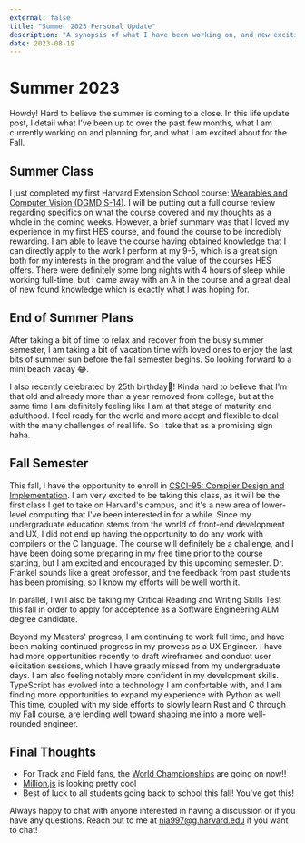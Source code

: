 ```yaml
---
external: false
title: "Summer 2023 Personal Update"
description: "A synopsis of what I have been working on, and new exciting things coming this Fall!"
date: 2023-08-19
---
```


# Summer 2023

Howdy! Hard to believe the summer is coming to a close. In this life update post, I detail what I've been up to over the past few months, what I am currently working on and planning for, and what I am excited about for the Fall.

## Summer Class

I just completed my first Harvard Extension School course: [Wearables and Computer Vision (DGMD S-14)](https://scholar.harvard.edu/hidaibarmor/classes/dgmd-s-14-wearable-devices-computer-vision). I will be putting out a full course review regarding specifics on what the course covered and my thoughts as a whole in the coming weeks. However, a brief summary was that I loved my experience in my first HES course, and found the course to be incredibly rewarding. I am able to leave the course having obtained knowledge that I can directly apply to the work I perform at my 9-5, which is a great sign both for my interests in the program and the value of the courses HES offers. There were definitely some long nights with 4 hours of sleep while working full-time, but I came away with an A in the course and a great deal of new found knowledge which is exactly what I was hoping for.

## End of Summer Plans

After taking a bit of time to relax and recover from the busy summer semester, I am taking a bit of vacation time with loved ones to enjoy the last bits of summer sun before the fall semester begins. So looking forward to a mini beach vacay 😂. 

I also recently celebrated by 25th birthday🥳! Kinda hard to believe that I'm that old and already more than a year removed from college, but at the same time I am definitely feeling like I am at that stage of maturity and adulthood. I feel ready for the world and more adept and flexible to deal with the many challenges of real life. So I take that as a promising sign haha.

## Fall Semester

This fall, I have the opportunity to enroll in [CSCI-95: Compiler Design and Implementation](https://cscie95.dce.harvard.edu/spring2022/index.html). I am very excited to be taking this class, as it will be the first class I get to take on Harvard's campus, and it's a new area of lower-level computing that I've been interested in for a while. Since my undergraduate education stems from the world of front-end development and UX, I did not end up having the opportunity to do any work with compilers or the C language. The course will definitely be a challenge, and I have been doing some preparing in my free time prior to the course starting, but I am excited and encouraged by this upcoming semester. Dr. Frankel sounds like a great professor, and the feedback from past students has been promising, so I know my efforts will be well worth it.

In parallel, I will also be taking my Critical Reading and Writing Skills Test this fall in order to apply for acceptence as a Software Engineering ALM degree candidate.

Beyond my Masters' progress, I am continuing to work full time, and have been making continued progress in my prowess as a UX Engineer. I have had more opportunities recently to draft wireframes and conduct user elicitation sessions, which I have greatly missed from my undergraduate days. I am also feeling notably more confident in my development skills. TypeScript has evolved into a technology I am confortable with, and I am finding more opportunities to expand my experience with Python as well. This time, coupled with my side efforts to slowly learn Rust and C through my Fall course, are lending well toward shaping me into a more well-rounded engineer.

## Final Thoughts
* For Track and Field fans, the [World Championships](https://worldathletics.org/competitions/world-athletics-championships/budapest23) are going on now!!
* [Million.js](https://million.dev/) is looking pretty cool
* Best of luck to all students going back to school this fall! You've got this!

Always happy to chat with anyone interested in having a discussion or if you have any questions. Reach out to me at [nia997@g.harvard.edu](mailto:nia997@g.harvard.edu) if you want to chat!